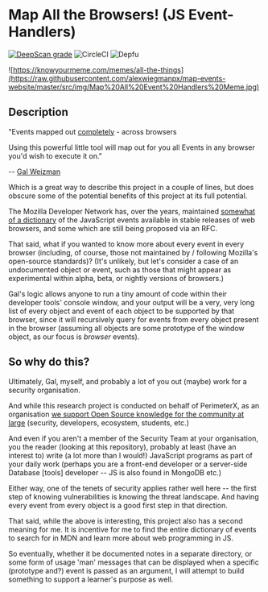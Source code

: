 # Map All the Browsers! (JS Event-Handlers)

[![DeepScan grade](https://deepscan.io/api/teams/11583/projects/14477/branches/270636/badge/grade.svg)](https://deepscan.io/dashboard#view=project&tid=11583&pid=14477&bid=270636)
![CircleCI](![CircleCI](https://img.shields.io/circleci/build/github/alexwiegmanpx/map-events/master?token=df2fa5d58721a5670674b82841a4c459ec94506e))
![Depfu](https://img.shields.io/depfu/alexwiegmanpx/map-events?style=plastic)

![https://knowyourmeme.com/memes/all-the-things](https://raw.githubusercontent.com/alexwiegmanpx/map-events-website/master/src/img/Map%20All%20Event%20Handlers%20Meme.jpg)

## Description

"Events mapped out [completely](https://perimeterx.github.io/map-events-website/) - across browsers

Using this powerful little tool will map out for you all Events in any browser you'd wish to execute it on."

-- [Gal Weizman](https://weizman.github.io/)

Which is a great way to describe this project in a couple of lines, but does obscure some of the potential benefits of this project at its full potential.

The Mozilla Developer Network has, over the years, maintained [somewhat of a dictionary](https://developer.mozilla.org/en-US/docs/Web/API/Window) of the JavaScript events available in stable releases of web browsers, and some which are still being proposed via an RFC. 

That said, what if you wanted to know more about every event in every browser (including, of course, those not maintained by / following Mozilla's open-source standards)? (It's unlikely, but let's consider a case of an undocumented object or event, such as those that might appear as experimental within alpha, beta, or nightly versions of browsers.)

Gal's logic allows anyone to run a tiny amount of code within their developer tools' console window, and your output will be a very, very long list of every object and event of each object to be supported by that browser, since it will recursively query for events from every object present in the browser (assuming all objects are some prototype of the window object, as our focus is _browser_ events).

## So why do this?

Ultimately, Gal, myself, and probably a lot of you out (maybe) work for a security organisation.

And while this research project is conducted on behalf of PerimeterX, as an organisation [we support Open Source knowledge for the community at large](https://www.globenewswire.com/news-release/2020/10/06/2104341/0/en/Snyk-and-PerimeterX-Partner-to-Address-Open-Source-JavaScript-Risk-Increasingly-Common-in-Web-Applications.html) (security, developers, ecosystem, students, etc.)

And even if you aren't a member of the Security Team at your organisation, you the reader (looking at this repository), probably at least (have an interest to) write (a lot more than I would!) JavaScript programs as part of your daily work (perhaps you are a front-end developer or a server-side Database [tools] developer -- JS is also found in MongoDB etc.)

Either way, one of the tenets of security applies rather well here -- the first step of knowing vulnerabilities is knowing the threat landscape. And having every event from every object is a good first step in that direction.

That said, while the above is interesting, this project also has a second meaning for me. It is incentive for me to find the entire dictionary of events to search for in MDN and learn more about web programming in JS.

So eventually, whether it be documented notes in a separate directory, or some form of usage 'man' messages that can be displayed when a specific (prototype and?) event is passed as an argument, I will attempt to build something to support a learner's purpose as well.
